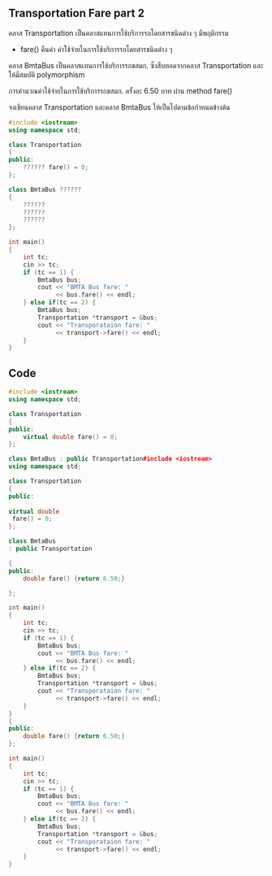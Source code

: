 ## Transportation Fare part 2
คลาส Transportation เป็นคลาสแทนการใช้บริการรถโดยสารชนิดต่าง ๆ มีพฤติกรรม

* fare() คืนค่า ค่าใช้จ่ายในการใช้บริการรถโดยสารชนิดต่าง ๆ

คลาส BmtaBus เป็นคลาสแทนการใช้บริการรถขสมก. ซึ่งสืบทอดจากคลาส Transportation และให้มีสมบัติ polymorphism

การคำนวณค่าใช้จ่ายในการใช้บริการรถขสมก. ครั้งละ 6.50 บาท ผ่าน method fare()

จงเขียนคลาส Transportation และคลาส BmtaBus ให้เป็นไปตามข้อกำหนดข้างต้น
```cpp
#include <iostream>
using namespace std;

class Transportation
{
public:
    ?????? fare() = 0;
};

class BmtaBus ??????
{
    ??????
    ??????
    ??????
};

int main()
{
    int tc;
    cin >> tc;
    if (tc == 1) {
        BmtaBus bus;
        cout << "BMTA Bus fare: "
             << bus.fare() << endl;
    } else if(tc == 2) {
        BmtaBus bus;
        Transportation *transport = &bus;
        cout << "Transporataion fare: "
             << transport->fare() << endl;
    }
}
```

## Code
```cpp
#include <iostream>
using namespace std;

class Transportation
{
public:
    virtual double fare() = 0;
};

class BmtaBus : public Transportation#include <iostream>
using namespace std;

class Transportation
{
public:
    
virtual double
 fare() = 0;
};

class BmtaBus
: public Transportation

{
public:
    double fare() {return 6.50;}

};

int main()
{
    int tc;
    cin >> tc;
    if (tc == 1) {
        BmtaBus bus;
        cout << "BMTA Bus fare: "
             << bus.fare() << endl;
    } else if(tc == 2) {
        BmtaBus bus;
        Transportation *transport = &bus;
        cout << "Transporataion fare: "
             << transport->fare() << endl;
    }
}
{
public:
    double fare() {return 6.50;}
};

int main()
{
    int tc;
    cin >> tc;
    if (tc == 1) {
        BmtaBus bus;
        cout << "BMTA Bus fare: "
             << bus.fare() << endl;
    } else if(tc == 2) {
        BmtaBus bus;
        Transportation *transport = &bus;
        cout << "Transporataion fare: "
             << transport->fare() << endl;
    }
}
```